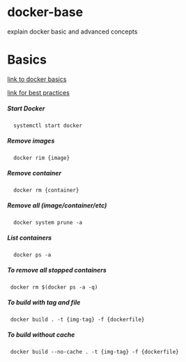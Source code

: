 # docker-base
explain docker basic and advanced concepts 

# Basics 
   [link to docker basics](https://docs.docker.com/engine/reference/builder/)
   
   [link for best practices](https://docs.docker.com/develop/develop-images/dockerfile_best-practices/)
   
##### Start Docker 
      systemctl start docker 
##### Remove images 
      docker rim {image}
##### Remove container 
      docker rm {container}
##### Remove all (image/container/etc)
      docker system prune -a
##### List containers 
      docker ps -a
##### To remove all stopped containers 
     docker rm $(docker ps -a -q)
##### To build with tag and file 
     docker build . -t {img-tag} -f {dockerfile}
##### To build without cache
     docker build --no-cache . -t {img-tag} -f {dockerfile}
      
